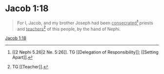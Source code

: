 # Jacob 1:18

> For I, Jacob, and my brother Joseph had been <u>consecrated</u>[^a] priests and <u>teachers</u>[^b] of this people, by the hand of Nephi.

[Jacob 1:18](https://www.churchofjesuschrist.org/study/scriptures/bofm/jacob/1?lang=eng&id=p18#p18)


[^a]: [[2 Nephi 5.26|2 Ne. 5:26]]. TG [[Delegation of Responsibility]]; [[Setting Apart]].
[^b]: TG [[Teacher]].

